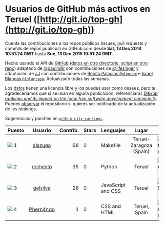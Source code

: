 
# Usuarios de GitHub más activos en Teruel ([http://git.io/top-gh](http://git.io/top-gh))



  Cuenta las contribuciones a los repos públicos (issues, pull requests y commits de repos públicos) en GitHub.com desde  **Sat, 13 Dec 2014 10:51:24 GMT** hasta **Sun, 13 Dec 2015 10:51:24 GMT**.

  Hecho usando el API de [GitHub](http://github.com) ([datos en otro directorio](https://github.com/JJ/top-github-users-data/tree/master/data), [script en otro repo](https://github.com/JJ/github-city-rankings/blob/master/get-city.coffee)) adaptado de [@paulmillr](https://github.com/paulmillr) con contribuciones de [@lifesinger](https://github.com/lifesinger) y adaptación de [JJ](http://jj.github.io) con contribuciones de [Benito Palacios `@pleonex`](http://github.com/pleonex) e [Israel Blancas `@iblancasa`](https://github.com/iblancasa). Actualizado todas las semanas.

  Los [datos](https://github.com/JJ/top-github-users-data/tree/master/data) tienen una licencia libre y los puedes usar como desees, pero te agradeceríamos que si se usan en alguna publicación, referenciaras [*GitHub rankings and its impact on the local free software development community*](https://thewinnower.com/papers/github-rankings-and-its-impact-on-the-local-free-software-development-community). Puedes [observar](https://github.com/JJ/top-github-users-data/subscription) el repositorio si quieres ser notificado de la actualización de los ránkings.

  Sugerencias y parches en [`github-city-rankings`](http://github.com/JJ/github-city-rankings).


| Puesto   |  Usuario  |Contrib.| Stars | Lenguajes   |      Lugar      |  Avatar  |
|----------|:---------:|-------:|-------|-------------|:---------------:|----------|
|![](https://raw.githubusercontent.com/JJ/github-city-rankings/master/img/.gif) 1 | [alazuga](https://github.com/alazuga) | 66 | 0 | Makefile | Teruel-Zaragoza (Spain) | <img src='https://avatars3.githubusercontent.com/u/6850099?v=3&s=64' width="64" title='Alberto Azuara'> |
|![](https://raw.githubusercontent.com/JJ/github-city-rankings/master/img/.gif) 2 | [rochesto](https://github.com/rochesto) | 35 | 0 | Python | Teruel | <img src='https://avatars1.githubusercontent.com/u/4068052?v=3&s=64' width="64" title='Rochesto E'> |
|![](https://raw.githubusercontent.com/JJ/github-city-rankings/master/img/.gif) 3 | [gelsilva](https://github.com/gelsilva) | 26 | 0 | JavaScript and CSS | Teruel | <img src='https://avatars3.githubusercontent.com/u/2872196?v=3&s=64' width="64" title='Ángel Silva'> |
|![](https://raw.githubusercontent.com/JJ/github-city-rankings/master/img/.gif) 4 | [Phern4ndo](https://github.com/Phern4ndo) | 1 | 0 | CSS and HTML | Teruel, Spain | <img src='https://avatars2.githubusercontent.com/u/5798990?v=3&s=64' width="64" title='Fernando Sanchez'> |
